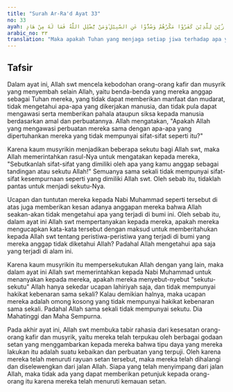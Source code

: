 ```yaml
---
title: "Surah Ar-Ra'd Ayat 33"
no: 33
ayah: اَفَمَنْ هُوَ قَاۤىِٕمٌ عَلٰى كُلِّ نَفْسٍۢ بِمَا كَسَبَتْۚ وَجَعَلُوْا لِلّٰهِ شُرَكَاۤءَ ۗ قُلْ سَمُّوْهُمْۗ اَمْ تُنَبِّـُٔوْنَهٗ بِمَا لَا يَعْلَمُ فِى الْاَرْضِ اَمْ بِظَاهِرٍ مِّنَ الْقَوْلِ ۗبَلْ زُيِّنَ لِلَّذِيْنَ كَفَرُوْا مَكْرُهُمْ وَصُدُّوْا عَنِ السَّبِيْلِ ۗوَمَنْ يُّضْلِلِ اللّٰهُ فَمَا لَهٗ مِنْ هَادٍ 
arabic_no: ٣٣
translation: "Maka apakah Tuhan yang menjaga setiap jiwa terhadap apa yang diperbuatnya (sama dengan yang lain)? Mereka menjadikan sekutu-sekutu bagi Allah. Katakanlah, “Sebutkanlah sifat-sifat mereka itu.” Atau apakah kamu hendak memberitahukan kepada Allah apa yang tidak diketahui-Nya di bumi, atau (mengatakan tentang hal itu) sekedar perkataan pada lahirnya saja. Sebenarnya bagi orang kafir, tipu daya mereka itu dijadikan terasa indah, dan mereka dihalangi dari jalan (yang benar). Dan barangsiapa disesatkan Allah, maka tidak ada seorang pun yang memberi petunjuk baginya."
---
```


## Tafsir

Dalam ayat ini, Allah swt mencela kebodohan orang-orang kafir dan musyrik yang menyembah selain Allah, yaitu benda-benda yang mereka anggap sebagai Tuhan mereka, yang tidak dapat memberikan manfaat dan mudarat, tidak mengetahui apa-apa yang dikerjakan manusia, dan tidak pula dapat mengawasi serta memberikan pahala ataupun siksa kepada manusia berdasarkan amal dan perbuatannya. Allah mengatakan, "Apakah Allah yang mengawasi perbuatan mereka sama dengan apa-apa yang dipertuhankan mereka yang tidak mempunyai sifat-sifat seperti itu?"

Karena kaum musyrikin menjadikan beberapa sekutu bagi Allah swt, maka Allah memerintahkan rasul-Nya untuk mengatakan kepada mereka, "Sebutkanlah sifat-sifat yang dimiliki oleh apa yang kamu anggap sebagai tandingan atau sekutu Allah!" Semuanya sama sekali tidak mempunyai sifat-sifat kesempurnaan seperti yang dimiliki Allah swt. Oleh sebab itu, tidaklah pantas untuk menjadi sekutu-Nya.

Ucapan dan tuntutan mereka kepada Nabi Muhammad seperti tersebut di atas juga memberikan kesan adanya anggapan mereka bahwa Allah seakan-akan tidak mengetahui apa yang terjadi di bumi ini. Oleh sebab itu, dalam ayat ini Allah swt mempertanyakan kepada mereka, apakah mereka mengucapkan kata-kata tersebut dengan maksud untuk memberitahukan kepada Allah swt tentang peristiwa-peristiwa yang terjadi di bumi yang mereka anggap tidak diketahui Allah? Padahal Allah mengetahui apa saja yang terjadi di alam ini.

Karena kaum musyrikin itu mempersekutukan Allah dengan yang lain, maka dalam ayat ini Allah swt memerintahkan kepada Nabi Muhammad untuk menanyakan kepada mereka, apakah mereka menyebut-nyebut "sekutu-sekutu" Allah hanya sekedar ucapan lahiriyah saja, dan tidak mempunyai hakikat kebenaran sama sekali? Kalau demikian halnya, maka ucapan mereka adalah omong kosong yang tidak mempunyai hakikat kebenaran sama sekali. Padahal Allah sama sekali tidak mempunyai sekutu. Dia Mahatinggi dan Maha Sempurna.

Pada akhir ayat ini, Allah swt membuka tabir rahasia dari kesesatan orang-orang kafir dan musyrik, yaitu mereka telah terpukau oleh berbagai godaan setan yang menggambarkan kepada mereka bahwa tipu daya yang mereka lakukan itu adalah suatu kebaikan dan perbuatan yang terpuji. Oleh karena mereka telah menuruti rayuan setan tersebut, maka mereka telah dihalangi dan diselewengkan dari jalan Allah. Siapa yang telah menyimpang dari jalan Allah, maka tidak ada yang dapat memberikan petunjuk kepada orang-orang itu karena mereka telah menuruti kemauan setan.